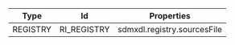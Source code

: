| Type     | Id          | Properties                  |
|----------|-------------|-----------------------------|
| REGISTRY | RI_REGISTRY | sdmxdl.registry.sourcesFile |
